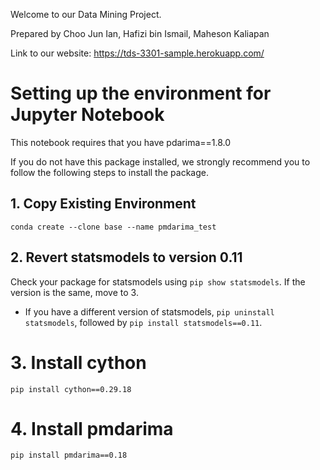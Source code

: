 Welcome to our Data Mining Project. 

Prepared by Choo Jun Ian, Hafizi bin Ismail, Maheson Kaliapan

Link to our website: https://tds-3301-sample.herokuapp.com/ 

# Setting up the environment for Jupyter Notebook
This notebook requires that you have pdarima==1.8.0

If you do not have this package installed, we strongly recommend you to follow the following steps to install the package. 

## 1. Copy Existing Environment
`conda create --clone base --name pmdarima_test`

## 2. Revert statsmodels to version 0.11
Check your package for statsmodels using `pip show statsmodels`. If the version is the same, move to 3.
- If you have a different version of statsmodels, `pip uninstall statsmodels`, followed by `pip install statsmodels==0.11`.

# 3. Install cython
`pip install cython==0.29.18`

# 4. Install pmdarima
`pip install pmdarima==0.18`
